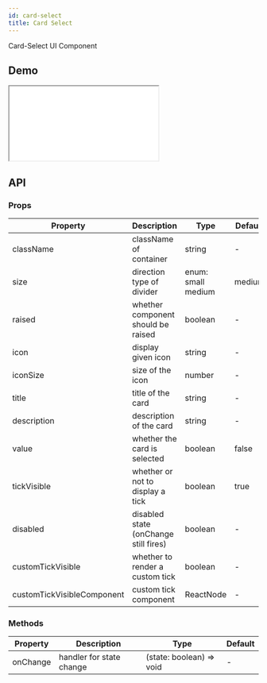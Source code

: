 ```yaml
---
id: card-select
title: Card Select
---
```


Card-Select UI Component

## Demo

<iframe src="/storybook-static/iframe.html?id=components-card-select--default"></iframe>

## API

### Props

| Property                   | Description                           | Type               | Default |
| -------------------------- | ------------------------------------- | ------------------ | ------- |
| className                  | className of container                | string             | -       |
| size                       | direction type of divider             | enum: small medium | medium  |
| raised                     | whether component should be raised    | boolean            | -       |
| icon                       | display given icon                    | string             | -       |
| iconSize                   | size of the icon                      | number             | -       |
| title                      | title of the card                     | string             | -       |
| description                | description of the card               | string             | -       |
| value                      | whether the card is selected          | boolean            | false   |
| tickVisible                | whether or not to display a tick      | boolean            | true    |
| disabled                   | disabled state (onChange still fires) | boolean            | -       |
| customTickVisible          | whether to render a custom tick       | boolean            | -       |
| customTickVisibleComponent | custom tick component                 | ReactNode          | -       |

### Methods

| Property | Description              | Type                     | Default |
| -------- | ------------------------ | ------------------------ | ------- |
| onChange | handler for state change | (state: boolean) => void | -       |
